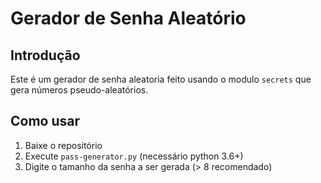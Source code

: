# Gerador de Senha Aleatório

## Introdução

Este é um gerador de senha aleatoria feito usando o modulo `secrets` que gera números pseudo-aleatórios.

## Como usar

1. Baixe o repositório
2. Execute `pass-generator.py` (necessário python 3.6+)
3. Digite o tamanho da senha a ser gerada (> 8 recomendado) 
